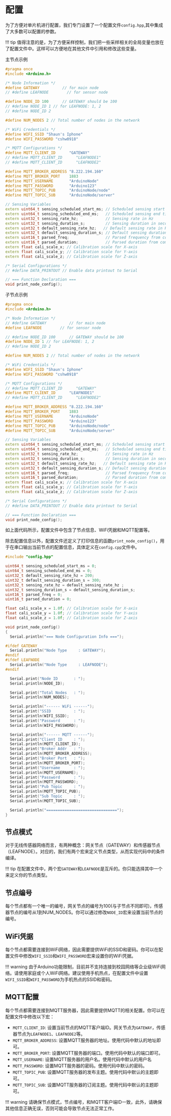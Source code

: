 # 配置

为了方便对单片机进行配置，我们专门设置了一个配置文件`config.hpp`,其中集成了大多数可以配置的参数。

!!! tip
    值得注意的是，为了方便采样控制，我们把一些采样相关的全局变量也放在了配置文件中。这样可以方便地在其他文件中引用和修改这些变量。

主节点示例

```cpp
#pragma once
#include <Arduino.h>

/* Node Information */
#define GATEWAY          // for main node
// #define LEAFNODE        // for sensor node

#define NODE_ID 100      // GATEWAY should be 100
// #define NODE_ID 1 // for LEAFNODE: 1, 2
// #define NODE_ID 2

#define NUM_NODES 2 // Total number of nodes in the network

/* WiFi Credentials */
#define WIFI_SSID "Shaun's Iphone"
#define WIFI_PASSWORD "cshw0918"

/* MQTT Configurations */
#define MQTT_CLIENT_ID      "GATEWAY"
// #define MQTT_CLIENT_ID      "LEAFNODE1"
// #define MQTT_CLIENT_ID      "LEAFNODE2"

#define MQTT_BROKER_ADDRESS "8.222.194.160"
#define MQTT_BROKER_PORT    1883
#define MQTT_USERNAME       "ArduinoNode"
#define MQTT_PASSWORD       "Arduino123"
#define MQTT_TOPIC_PUB      "ArduinoNode/node"
#define MQTT_TOPIC_SUB      "ArduinoNode/server"

// Sensing Variables 
extern uint64_t sensing_scheduled_start_ms; // Scheduled sensing start time (Unix ms)
extern uint64_t sensing_scheduled_end_ms;   // Scheduled sensing end time (Unix ms)
extern uint32_t sensing_rate_hz;            // Sensing rate in Hz
extern uint32_t sensing_duration_s;         // Sensing duration in seconds
extern uint32_t default_sensing_rate_hz;   // Default sensing rate in Hz
extern uint32_t default_sensing_duration_s; // Default sensing duration in seconds
extern uint16_t parsed_freq;                // Parsed frequency from command
extern uint16_t parsed_duration;            // Parsed duration from command
extern float cali_scale_x; // Calibration scale for X-axis
extern float cali_scale_y; // Calibration scale for Y-axis
extern float cali_scale_z; // Calibration scale for Z-axis

/* Serial Configurations */
// #define DATA_PRINTOUT // Enable data printout to Serial

// === Function Declaration ===
void print_node_config();


```

子节点示例

```cpp
#pragma once
#include <Arduino.h>

/* Node Information */
// #define GATEWAY          // for main node
#define LEAFNODE        // for sensor node

// #define NODE_ID 100      // GATEWAY should be 100
#define NODE_ID 1 // for LEAFNODE: 1, 2
// #define NODE_ID 2

#define NUM_NODES 2 // Total number of nodes in the network

/* WiFi Credentials */
#define WIFI_SSID "Shaun's Iphone"
#define WIFI_PASSWORD "cshw0918"

/* MQTT Configurations */
// #define MQTT_CLIENT_ID      "GATEWAY"
#define MQTT_CLIENT_ID      "LEAFNODE1"
// #define MQTT_CLIENT_ID      "LEAFNODE2"

#define MQTT_BROKER_ADDRESS "8.222.194.160"
#define MQTT_BROKER_PORT    1883
#define MQTT_USERNAME       "ArduinoNode"
#define MQTT_PASSWORD       "Arduino123"
#define MQTT_TOPIC_PUB      "ArduinoNode/node"
#define MQTT_TOPIC_SUB      "ArduinoNode/server"

// Sensing Variables 
extern uint64_t sensing_scheduled_start_ms; // Scheduled sensing start time (Unix ms)
extern uint64_t sensing_scheduled_end_ms;   // Scheduled sensing end time (Unix ms)
extern uint32_t sensing_rate_hz;            // Sensing rate in Hz
extern uint32_t sensing_duration_s;         // Sensing duration in seconds
extern uint32_t default_sensing_rate_hz;   // Default sensing rate in Hz
extern uint32_t default_sensing_duration_s; // Default sensing duration in seconds
extern uint16_t parsed_freq;                // Parsed frequency from command
extern uint16_t parsed_duration;            // Parsed duration from command
extern float cali_scale_x; // Calibration scale for X-axis
extern float cali_scale_y; // Calibration scale for Y-axis
extern float cali_scale_z; // Calibration scale for Z-axis

/* Serial Configurations */
// #define DATA_PRINTOUT // Enable data printout to Serial

// === Function Declaration ===
void print_node_config();

```

如上面代码所示，配置文件中包含了节点信息、WiFi凭据和MQTT配置等。

除去配置信息以外，配置文件还定义了打印信息的函数`print_node_config()`，用于在串口输出当前节点的配置信息，具体定义在`config.cpp`文件中。

```cpp
#include "config.hpp"

uint64_t sensing_scheduled_start_ms = 0;
uint64_t sensing_scheduled_end_ms = 0;
uint32_t default_sensing_rate_hz = 200;
uint32_t default_sensing_duration_s = 300;
uint32_t sensing_rate_hz = default_sensing_rate_hz ;
uint32_t sensing_duration_s = default_sensing_duration_s;
uint16_t parsed_freq = 0;
uint16_t parsed_duration = 0;

float cali_scale_x = 1.0f; // Calibration scale for X-axis
float cali_scale_y = 1.0f; // Calibration scale for Y-axis
float cali_scale_z = 1.0f; // Calibration scale for Z-axis

void print_node_config()
{
  Serial.println("=== Node Configuration Info ===");

#ifdef GATEWAY
  Serial.println("Node Type     : GATEWAY");
#endif
#ifdef LEAFNODE
  Serial.println("Node Type     : LEAFNODE");
#endif

  Serial.print("Node ID       : ");
  Serial.println(NODE_ID);

  Serial.print("Total Nodes   : ");
  Serial.println(NUM_NODES);

  Serial.println("------ WiFi ------");
  Serial.print("SSID          : ");
  Serial.println(WIFI_SSID);
  Serial.print("Password      : ");
  Serial.println(WIFI_PASSWORD);

  Serial.println("------ MQTT ------");
  Serial.print("Client ID     : ");
  Serial.println(MQTT_CLIENT_ID);
  Serial.print("Broker Addr   : ");
  Serial.println(MQTT_BROKER_ADDRESS);
  Serial.print("Broker Port   : ");
  Serial.println(MQTT_BROKER_PORT);
  Serial.print("Username      : ");
  Serial.println(MQTT_USERNAME);
  Serial.print("Password      : ");
  Serial.println(MQTT_PASSWORD);
  Serial.print("Pub Topic     : ");
  Serial.println(MQTT_TOPIC_PUB);
  Serial.print("Sub Topic     : ");
  Serial.println(MQTT_TOPIC_SUB);

  Serial.println("===============================");
}

```


## 节点模式

对于无线传感器网络而言，有两种概念：网关节点（GATEWAY）和传感器节点（LEAFNODE）。对应的，我们有两个宏来定义节点类型，从而实现代码中的条件编译。

!!! tip 
    在配置文件中，两个宏`GATEWAY`和`LEAFNODE`是互斥的。你只能选择其中一个来定义你的节点类型。

## 节点编号

每个节点都有一个唯一的编号，网关节点的编号为100(与子节点不同即可)，传感器节点的编号从1到NUM_NODES。你可以通过修改`NODE_ID`宏来设置当前节点的编号。

## WiFi凭据

每个节点都需要连接到WiFi网络，因此需要提供WiFi的SSID和密码。你可以在配置文件中修改`WIFI_SSID`和`WIFI_PASSWORD`宏来设置你的WiFi凭据。

!!! warning
    由于Arduino功能限制，目前并不支持连接到校园网络等企业级WiFi网络。请使用家庭或个人WiFi网络。建议使用手机热点，在配置文件中设置`WIFI_SSID`和`WIFI_PASSWORD`为手机热点的SSID和密码。

## MQTT配置

每个节点都需要连接到MQTT服务器，因此需要提供MQTT的相关配置。你可以在配置文件中修改以下宏：

- `MQTT_CLIENT_ID`: 设置当前节点的MQTT客户端ID。网关节点为`GATEWAY`，传感器节点为`LEAFNODE1`、`LEAFNODE2`等。
- `MQTT_BROKER_ADDRESS`: 设置MQTT服务器的地址。使用代码中默认的地址即可。
- `MQTT_BROKER_PORT`: 设置MQTT服务器的端口。使用代码中默认的端口即可。
- `MQTT_USERNAME`: 设置MQTT服务器的用户名。使用代码中默认的用户名
- `MQTT_PASSWORD`: 设置MQTT服务器的密码。使用代码中默认的密码。
- `MQTT_TOPIC_PUB`: 设置MQTT服务器的发布主题。使用代码中默认的主题即可。
- `MQTT_TOPIC_SUB`: 设置MQTT服务器的订阅主题。使用代码中默认的主题即可。

!!! warning
    请确保节点模式，节点编号，和MQTT客户端ID一致，此外，请确保其他信息正确无误，否则可能会导致节点无法正常工作。